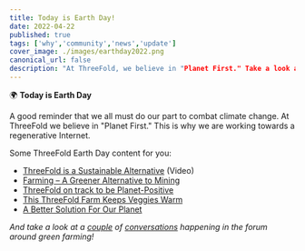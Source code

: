 ```yaml
---
title: Today is Earth Day!
date: 2022-04-22
published: true
tags: ['why','community','news','update']
cover_image: ./images/earthday2022.png
canonical_url: false
description: "At ThreeFold, we believe in "Planet First." Take a look at some of the ways ThreeFold is acting to positively impact the planet."
---
```


🌍 **Today is Earth Day**

A good reminder that we all must do our part to combat climate change. At ThreeFold we believe in "Planet First." This is why we are working towards a regenerative Internet.

Some ThreeFold Earth Day content for you:

- [ThreeFold is a Sustainable Alternative](https://youtu.be/r0r7GrgoLcI) (Video)
- [Farming – A Greener Alternative to Mining](https://threefold.io/blog/post/farming_a_greener_alternative_to_crypto_mining/)
- [ThreeFold on track to be Planet-Positive](https://forum.threefold.io/t/threefold-on-track-to-be-planet-positive/2097)
- [This ThreeFold Farm Keeps Veggies Warm](https://threefold.io/blog/post/blockheating_intro/)
- [A Better Solution For Our Planet](https://threefold.io/blog/post/for_our_planet/)

*And take a look at a [couple](https://forum.threefold.io/t/looking-for-investments-in-truly-green-farming/2260) of [conversations](https://forum.threefold.io/t/distributed-farming-with-unsteady-renewable-energy/2151) happening in the forum around green farming!*